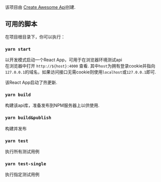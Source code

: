 该项目由 [Create Awesome Api](https://github.com/YSMJ1994/create-awesome-api)创建.

## 可用的脚本

在项目根目录下，你可以执行：

### `yarn start`

以开发模式启动一个React App，可用于在浏览器环境测试api<br>
在浏览器中打开 `http://${host}:4000` 查看.
其中`host`为拥有登录cookie并指向`127.0.0.1`的域名，如果访问接口无需cookie则使用`localhost`或`127.0.0.1`即可.

该React App启动了热更新.<br>

### `yarn build`

构建该api库，准备发布到NPM服务器上以供使用.

### `yarn build&publish`

构建并发布

### `yarn test`

执行所有测试用例

### `yarn test-single`

执行指定测试用例
